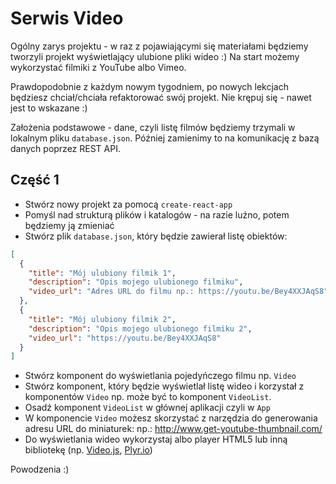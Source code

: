# Serwis Video

Ogólny zarys projektu - w raz z pojawiającymi się materiałami będziemy tworzyli projekt wyświetlający ulubione pliki wideo :)
Na start możemy wykorzystać filmiki z YouTube albo Vimeo.

Prawdopodobnie z każdym nowym tygodniem, po nowych lekcjach będziesz chciał/chciała refaktorować swój projekt. Nie krępuj się - nawet jest to wskazane :)

Założenia podstawowe - dane, czyli listę filmów będziemy trzymali w lokalnym pliku `database.json`. Później zamienimy to na komunikację z bazą danych poprzez REST API.

## Część 1

* Stwórz nowy projekt za pomocą `create-react-app`
* Pomyśl nad strukturą plików i katalogów - na razie luźno, potem będziemy ją zmieniać
* Stwórz plik `database.json`, który będzie zawierał listę obiektów:

```json
[
  {
    "title": "Mój ulubiony filmik 1",
    "description": "Opis mojego ulubionego filmiku",
    "video_url": "Adres URL do filmu np.: https://youtu.be/Bey4XXJAqS8"
  },
  {
    "title": "Mój ulubiony filmik 2",
    "description": "Opis mojego ulubionego filmiku 2",
    "video_url": "https://youtu.be/Bey4XXJAqS8"
  }
]

```

* Stwórz komponent do wyświetlania pojedyńczego filmu np. `Video`
* Stwórz komponent, który będzie wyświetlał listę wideo i korzystał z komponentów `Video` np. może być to komponent `VideoList`.
* Osadź komponent `VideoList` w głównej aplikacji czyli w `App`
* W komponencie `Video` możesz skorzystać z narzędzia do generowania adresu URL do miniaturek: np.: http://www.get-youtube-thumbnail.com/
* Do wyświetlania wideo wykorzystaj albo player HTML5 lub inną bibliotekę (np. [Video.js](https://videojs.com/), [Plyr.io](https://plyr.io/))

Powodzenia :)